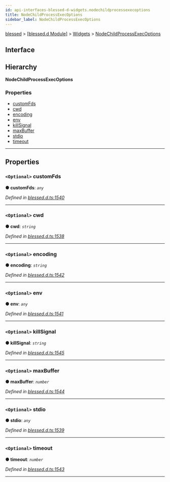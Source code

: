 ```yaml
---
id: api-interfaces-blessed-d-widgets.nodechildprocessexecoptions
title: NodeChildProcessExecOptions
sidebar_label: NodeChildProcessExecOptions
---
```


[blessed](api-readme.md) > [[blessed.d Module]](api-modules-blessed-d-module.md) > [Widgets](api-modules-blessed-d-widgets.md) > [NodeChildProcessExecOptions](api-interfaces-blessed-d-widgets.nodechildprocessexecoptions.md)

## Interface

## Hierarchy

**NodeChildProcessExecOptions**

### Properties

* [customFds](api-interfaces-blessed-d-widgets.nodechildprocessexecoptions.md#customfds)
* [cwd](api-interfaces-blessed-d-widgets.nodechildprocessexecoptions.md#cwd)
* [encoding](api-interfaces-blessed-d-widgets.nodechildprocessexecoptions.md#encoding)
* [env](api-interfaces-blessed-d-widgets.nodechildprocessexecoptions.md#env)
* [killSignal](api-interfaces-blessed-d-widgets.nodechildprocessexecoptions.md#killsignal)
* [maxBuffer](api-interfaces-blessed-d-widgets.nodechildprocessexecoptions.md#maxbuffer)
* [stdio](api-interfaces-blessed-d-widgets.nodechildprocessexecoptions.md#stdio)
* [timeout](api-interfaces-blessed-d-widgets.nodechildprocessexecoptions.md#timeout)

---

## Properties

<a id="customfds"></a>

### `<Optional>` customFds

**● customFds**: *`any`*

*Defined in [blessed.d.ts:1540](https://github.com/cancerberoSgx/accursed/blob/f66c8ce/src/declarations/blessed.d.ts#L1540)*

___
<a id="cwd"></a>

### `<Optional>` cwd

**● cwd**: *`string`*

*Defined in [blessed.d.ts:1538](https://github.com/cancerberoSgx/accursed/blob/f66c8ce/src/declarations/blessed.d.ts#L1538)*

___
<a id="encoding"></a>

### `<Optional>` encoding

**● encoding**: *`string`*

*Defined in [blessed.d.ts:1542](https://github.com/cancerberoSgx/accursed/blob/f66c8ce/src/declarations/blessed.d.ts#L1542)*

___
<a id="env"></a>

### `<Optional>` env

**● env**: *`any`*

*Defined in [blessed.d.ts:1541](https://github.com/cancerberoSgx/accursed/blob/f66c8ce/src/declarations/blessed.d.ts#L1541)*

___
<a id="killsignal"></a>

### `<Optional>` killSignal

**● killSignal**: *`string`*

*Defined in [blessed.d.ts:1545](https://github.com/cancerberoSgx/accursed/blob/f66c8ce/src/declarations/blessed.d.ts#L1545)*

___
<a id="maxbuffer"></a>

### `<Optional>` maxBuffer

**● maxBuffer**: *`number`*

*Defined in [blessed.d.ts:1544](https://github.com/cancerberoSgx/accursed/blob/f66c8ce/src/declarations/blessed.d.ts#L1544)*

___
<a id="stdio"></a>

### `<Optional>` stdio

**● stdio**: *`any`*

*Defined in [blessed.d.ts:1539](https://github.com/cancerberoSgx/accursed/blob/f66c8ce/src/declarations/blessed.d.ts#L1539)*

___
<a id="timeout"></a>

### `<Optional>` timeout

**● timeout**: *`number`*

*Defined in [blessed.d.ts:1543](https://github.com/cancerberoSgx/accursed/blob/f66c8ce/src/declarations/blessed.d.ts#L1543)*

___

